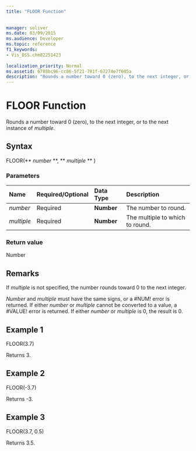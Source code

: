 ```yaml
---
title: "FLOOR Function"
 
 
manager: soliver
ms.date: 03/09/2015
ms.audience: Developer
ms.topic: reference
f1_keywords:
- Vis_DSS.chm82251423
 
localization_priority: Normal
ms.assetid: 6788bc96-cc86-5f21-781f-67274e7f605a
description: "Rounds a number toward 0 (zero), to the next integer, or to the next instance of multiple."
---
```


# FLOOR Function

Rounds a number toward 0 (zero), to the next integer, or to the next instance of  _multiple_.
  
## Syntax

FLOOR(** *number* **, ** *multiple* ** ) 
  
### Parameters

|**Name**|**Required/Optional**|**Data Type**|**Description**|
|:-----|:-----|:-----|:-----|
| _number_ <br/> |Required  <br/> |**Number** <br/> |The number to round.  <br/> |
| _multiple_ <br/> |Required  <br/> |**Number** <br/> |The multiple to which to round.  <br/> |
   
### Return value

Number
  
## Remarks

If  _multiple_ is not specified, the number rounds toward 0 to the next integer. 
  
 _Number_ and  _multiple_ must have the same signs, or a #NUM! error is returned. If either  _number_ or  _multiple_ cannot be converted to a value, a #VALUE! error is returned. If either  _number_ or  _multiple_ is 0, the result is 0. 
  
## Example 1

FLOOR(3.7)
  
Returns 3.
  
## Example 2

FLOOR(-3.7)
  
Returns -3.
  
## Example 3

FLOOR(3.7, 0.5)
  
Returns 3.5.
  

